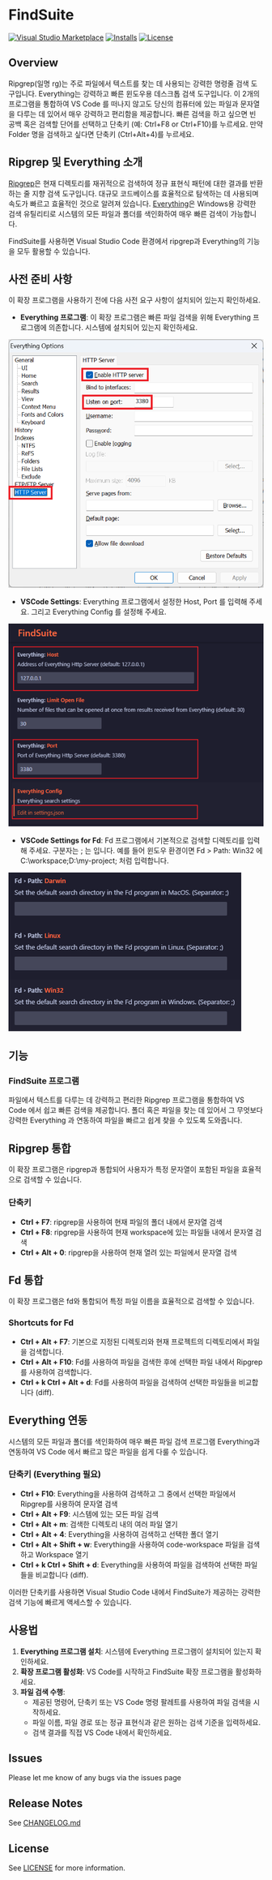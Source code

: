 # FindSuite

[![Visual Studio Marketplace](https://img.shields.io/visual-studio-marketplace/v/utocode.findsuite?style=for-the-badge&label=VS%20Marketplace&logo=visual-studio-code)](https://marketplace.visualstudio.com/items?itemName=utocode.findsuite)
[![Installs](https://img.shields.io/visual-studio-marketplace/i/utocode.findsuite?style=for-the-badge)](https://marketplace.visualstudio.com/items?itemName=utocode.findsuite)
[![License](https://img.shields.io/github/license/codesuiteapp/findsuite?style=for-the-badge&logo=)](https://github.com/codesuiteapp/findsuite/blob/master/LICENSE)

## Overview

Ripgrep(일명 rg)는 주로 파일에서 텍스트를 찾는 데 사용되는 강력한 명령줄 검색 도구입니다. Everything는 강력하고 빠른 윈도우용 데스크톱 검색 도구입니다.
이 2개의 프로그램을 통합하여 VS Code 를 떠나지 않고도 당신의 컴퓨터에 있는 파일과 문자열을 다루는 데 있어서 매우 강력하고 편리함을 제공합니다.
빠른 검색을 하고 싶으면 빈 공백 혹은 검색할 단어를 선택하고 단축키 (예: Ctrl+F8 or Ctrl+F10)를 누르세요. 만약 Folder 명을 검색하고 싶다면 단축키 (Ctrl+Alt+4)를 누르세요.

## Ripgrep 및 Everything 소개

[Ripgrep](https://github.com/BurntSushi/ripgrep)은 현재 디렉토리를 재귀적으로 검색하여 정규 표현식 패턴에 대한 결과를 반환하는 줄 지향 검색 도구입니다. 대규모 코드베이스를 효율적으로 탐색하는 데 사용되며 속도가 빠르고 효율적인 것으로 알려져 있습니다.
[Everything](https://www.voidtools.com/)은 Windows용 강력한 검색 유틸리티로 시스템의 모든 파일과 폴더를 색인화하여 매우 빠른 검색이 가능합니다.

FindSuite를 사용하면 Visual Studio Code 환경에서 ripgrep과 Everything의 기능을 모두 활용할 수 있습니다.

## 사전 준비 사항

이 확장 프로그램을 사용하기 전에 다음 사전 요구 사항이 설치되어 있는지 확인하세요.

- **Everything 프로그램**: 이 확장 프로그램은 빠른 파일 검색을 위해 Everything 프로그램에 의존합니다. 시스템에 설치되어 있는지 확인하세요.

![Everything](images/everything1.png)

- **VSCode Settings**: Everything 프로그램에서 설정한 Host, Port 를 입력해 주세요. 그리고 Everything Config 를 설정해 주세요.

![Setting](images/setting.png)

- **VSCode Settings for Fd**: Fd 프로그램에서 기본적으로 검색할 디렉토리를 입력해 주세요. 구분자는 ; 는 입니다. 예를 들어 윈도우 환경이면 Fd > Path: Win32 에 C:\workspace;D:\my-project; 처럼 입력합니다.

![Fd](images/fd1.png)

## 기능

### FindSuite 프로그램

파일에서 텍스트를 다루는 데 강력하고 편리한 Ripgrep 프로그램을 통합하여 VS Code 에서 쉽고 빠른 검색을 제공합니다.
폴더 혹은 파일을 찾는 데 있어서 그 무엇보다 강력한 Everything 과 연동하여 파일을 빠르고 쉽게 찾을 수 있도록 도와줍니다.

## Ripgrep 통합

이 확장 프로그램은 ripgrep과 통합되어 사용자가 특정 문자열이 포함된 파일을 효율적으로 검색할 수 있습니다.

### 단축키

- **Ctrl + F7**: ripgrep을 사용하여 현재 파일의 폴더 내에서 문자열 검색
- **Ctrl + F8**: ripgrep을 사용하여 현재 workspace에 있는 파일들 내에서 문자열 검색
- **Ctrl + Alt + 0**: ripgrep을 사용하여 현재 열려 있는 파일에서 문자열 검색

## Fd 통합

이 확장 프로그램은 fd와 통합되어 특정 파일 이름을 효율적으로 검색할 수 있습니다.

### Shortcuts for Fd

- **Ctrl + Alt + F7**: 기본으로 지정된 디렉토리와 현재 프로젝트의 디렉토리에서 파일을 검색합니다.
- **Ctrl + Alt + F10**: Fd를 사용하여 파일을 검색한 후에 선택한 파일 내에서 Ripgrep 를 사용하여 검색합니다.
- **Ctrl + k Ctrl + Alt + d**: Fd를 사용하여 파일을 검색하여 선택한 파일들을 비교합니다 (diff).

## Everything 연동

시스템의 모든 파일과 폴더를 색인화하여 매우 빠른 파일 검색 프로그램 Everything과 연동하여 VS Code 에서 빠르고 많은 파일을 쉽게 다룰 수 있습니다.

### 단축키 (Everything 필요)

- **Ctrl + F10**: Everything을 사용하여 검색하고 그 중에서 선택한 파일에서 Ripgrep를 사용하여 문자열 검색
- **Ctrl + Alt + F9**: 시스템에 있는 모든 파일 검색
- **Ctrl + Alt + m**: 검색한 디렉토리 내의 여러 파일 열기
- **Ctrl + Alt + 4**: Everything을 사용하여 검색하고 선택한 폴더 열기
- **Ctrl + Alt + Shift + w**: Everything을 사용하여 code-workspace 파일을 검색하고 Workspace 열기
- **Ctrl + k Ctrl + Shift + d**: Everything을 사용하여 파일을 검색하여 선택한 파일들을 비교합니다 (diff).

이러한 단축키를 사용하면 Visual Studio Code 내에서 FindSuite가 제공하는 강력한 검색 기능에 빠르게 액세스할 수 있습니다.

## 사용법

1. **Everything 프로그램 설치**: 시스템에 Everything 프로그램이 설치되어 있는지 확인하세요.
2. **확장 프로그램 활성화**: VS Code를 시작하고 FindSuite 확장 프로그램을 활성화하세요.
3. **파일 검색 수행**:
   - 제공된 명령어, 단축키 또는 VS Code 명령 팔레트를 사용하여 파일 검색을 시작하세요.
   - 파일 이름, 파일 경로 또는 정규 표현식과 같은 원하는 검색 기준을 입력하세요.
   - 검색 결과를 직접 VS Code 내에서 확인하세요.

## Issues

Please let me know of any bugs via the issues page

## Release Notes

See [CHANGELOG.md](CHANGELOG.md)

## License

See [LICENSE](LICENSE) for more information.
